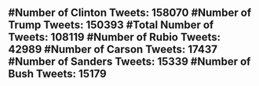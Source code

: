 #Number of Clinton Tweets: 158070
#Number of Trump Tweets: 150393
#Total Number of Tweets: 108119 
#Number of Rubio Tweets: 42989
#Number of Carson Tweets: 17437
#Number of Sanders Tweets: 15339
#Number of Bush Tweets: 15179
---
